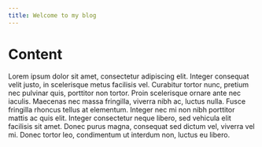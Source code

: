```yaml
---
title: Welcome to my blog
---
```


# Content
Lorem ipsum dolor sit amet, consectetur adipiscing elit. Integer consequat velit justo, in scelerisque metus facilisis vel. Curabitur tortor nunc, pretium nec pulvinar quis, porttitor non tortor. Proin scelerisque ornare ante nec iaculis. Maecenas nec massa fringilla, viverra nibh ac, luctus nulla. Fusce fringilla rhoncus tellus at elementum. Integer nec mi non nibh porttitor mattis ac quis elit. Integer consectetur neque libero, sed vehicula elit facilisis sit amet. Donec purus magna, consequat sed dictum vel, viverra vel mi. Donec tortor leo, condimentum ut interdum non, luctus eu libero.
